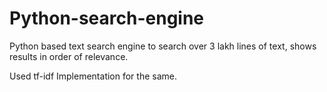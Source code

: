 # Python-search-engine

Python based text search engine to search over 3 lakh lines of text, shows 
results in order of relevance.

Used tf-idf Implementation for the same.
